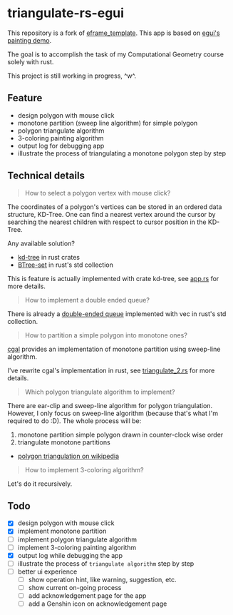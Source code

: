# triangulate-rs-egui

This repository is a fork of [eframe_template](https://deps.rs/repo/github/emilk/eframe_template). This app is based on [egui's painting demo](https://github.com/emilk/egui/blob/master/crates/egui_demo_lib/src/demo/painting.rs).

The goal is to accomplish the task of my Computational Geometry course solely with rust.

This project is still working in progress, ^w^.

## Feature

* design polygon with mouse click
* monotone partition (sweep line algorithm) for simple polygon
* polygon triangulate algorithm
* 3-coloring painting algorithm
* output log for debugging app
* illustrate the process of triangulating a monotone polygon step by step

## Technical details

>How to select a polygon vertex with mouse click?

The coordinates of a polygon's vertices can be stored in an ordered data structure, KD-Tree.
One can find a nearest vertex around the cursor by searching the nearest children with respect to cursor position in the KD-Tree.

Any available solution?

* [kd-tree](https://docs.rs/kd-tree/latest/kd_tree/) in rust crates
* [BTree-set](https://doc.rust-lang.org/std/collections/struct.BTreeSet.html) in rust's std collection

This is feature is actually implemented with crate kd-tree, see [app.rs](src/app.rs) for more details.

>How to implement a double ended queue?

There is already a [double-ended queue](https://doc.rust-lang.org/std/collections/struct.VecDeque.html) implemented with vec in rust's std collection.

>How to partition a simple polygon into monotone ones?

[cgal](https://github.com/CGAL/cgal/blob/master/Partition_2/include/CGAL/Partition_2/partition_y_monotone_2.h) provides an implementation of monotone partition using sweep-line algorithm.

I've rewrite cgal's implementation in rust, see [triangulate_2.rs](src/triangulate_2.rs) for more details.

>Which polygon triangulate algorithm to implement?

There are ear-clip and sweep-line algorithm for polygon triangulation.
However, I only focus on sweep-line algorithm (because that's what I'm required to do :D).
The whole process will be:

1. monotone partition simple polygon drawn in counter-clock wise order
2. triangulate monotone partitions

* [polygon triangulation on wikipedia](https://en.wikipedia.org/wiki/Polygon_triangulation)

>How to implement 3-coloring algorithm?

Let's do it recursively.

## Todo

* [x] design polygon with mouse click
* [x] implement monotone partition
* [ ] implement polygon triangulate algorithm
* [ ] implement 3-coloring painting algorithm
* [x] output log while debugging the app
* [ ] illustrate the process of `triangulate algorithm` step by step
* [ ] better ui experience
  * [ ] show operation hint, like warning, suggestion, etc.
  * [ ] show current on-going process
  * [ ] add acknowledgement page for the app
  * [ ] add a Genshin icon on acknowledgement page
